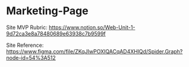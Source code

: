 # Marketing-Page

Site MVP Rubric: https://www.notion.so/Web-Unit-1-9d72ca3e8a78480689e63938c7b9599f

Site Reference: https://www.figma.com/file/ZKqJIwPOXIQACqAD4XHlQd/Spider.Graph?node-id=54%3A512
